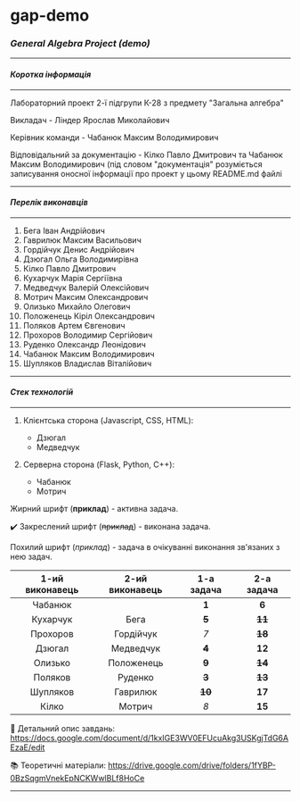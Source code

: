 # gap-demo

### *General Algebra Project (demo)*

---
#### *Коротка інформація*

---

Лабораторний проект 2-ї підгрупи К-28 з предмету "Загальна алгебра"

Викладач - Ліндер Ярослав Миколайович

Керівник команди - Чабанюк Максим Володимирович

Відповідальний за документацію - Кілко Павло Дмитрович та Чабанюк Максим Володимирович
(під словом "документація" розуміється записування оносної інформації про проект у цьому README.md файлі

---
#### *Перелік виконавців*

---

  1. Бега Іван Андрійович            
  2. Гаврилюк Максим Васильович	    
  3. Гордійчук Денис Андрійович	    
  4. Дзюгал Ольга Володимирівна	    
  5. Кілко Павло Дмитрович	          
 6. Кухарчук Марія Сергіївна        
  7. Медведчук Валерій Олексійович	 
  8. Мотрич Максим Олександрович	    
  9. Олизько Михайло Олегович	    
  10. Положенець Кіріл Олександрович	
  11. Поляков Артем Євгенович                  
  12. Прохоров Володимир Сергійович
  13. Руденко Олександр Леонідович
   14. Чабанюк Максим Володимирович
 15. Шупляков Владислав Віталійович

---
#### *Стек технологій*

---

1) Клієнтська сторона (Javascript, CSS, HTML):
    - Дзюгал
    - Медведчук

2) Серверна сторона (Flask, Python, C++):
    - Чабанюк
    - Мотрич

Жирний шрифт (**приклад**) - активна задача.

✔️ Закреслений шрифт (~~приклад~~) - виконана задача.

Похилий шрифт (*приклад*) - задача в очікуванні виконання зв'язаних з нею задач.

| 1-ий виконавець | 2-ий виконавець | 1-а задача | 2-а задача |
| :-------------: | :-------------: | :--------: | :--------: |
|     Чабанюк     |                 |   **1**    |   **6**    |
|    Кухарчук     |      Бега       | ~~**5**~~  | **~~11~~** |
|    Прохоров     |    Гордійчук    |    *7*     | **~~18~~** |
|     Дзюгал      |    Медведчук    | **~~4~~**  |   **12**   |
|     Олизько     |   Положенець    | **~~9~~**  | **~~14~~** |
|     Поляков     |     Руденко     | **~~3~~**  | **~~13~~** |
|    Шупляков     |    Гаврилюк     | ~~**10**~~ |   **17**   |
|      Кілко      |     Мотрич      |    *8*     |   **15**   |

📄 Детальний опис завдань: https://docs.google.com/document/d/1kxIGE3WV0EFUcuAkg3USKgjTdG6AEzaE/edit

📚 Теоретичні матеріали: https://drive.google.com/drive/folders/1fYBP-0BzSqgmVnekEpNCKWwlBLf8HoCe

---
